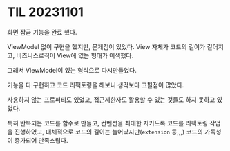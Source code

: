 # TIL 20231101

화면 잠금 기능을 완료 했다.

ViewModel 없이 구현을 했지만, 문제점이 있었다. View 자체가 코드의 길이가 길어지고, 비즈니스로직이 View에 있는 형태가 어색했다.

그래서 ViewModel이 있는 형식으로 다시만들었다.

기능을 다 구현하고 코드 리팩토링을 해보니 생각보다 고칠점이 많았다.

사용하지 않는 프로퍼티도 있었고, 접근제한자도 활용할 수 있는 것들도 하지 못하고 있었다.

특히 반복되는 코드를 함수로 만들고, 컨벤션을 최대한 지키도록 코드를 리팩토링 작업을 진행하였고, 대체적으로 코드의 길이는 늘어났지만(`extension` 등,,,) 코드의 가독성이 증가되어 만족스럽다.